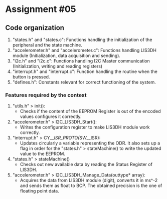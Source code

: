 # Assignment \#05

## Code organization
1. "states.h" and "states.c": Functions handling the initialization of the peripheral and the state machine.
1. "accelerometer.h" and "accelerometer.c": Functions handling LIS3DH module (Initialization, data acquisition and sending).
1. "i2c.h" and "i2c.c": Functions handling I2C Master communication (Initialization, writing and reading registers)
1. "interrupt.h" and  "interrupt.c": Function handling the routine when the button is pressed.
1. "defines.h": Constants relevant for correct functioning of the system.

### Features required by the context
1. "utils.h" > init(): 
    - Checks if the content of the EEPROM Register is out of the encoded values configures it correctly.
1. "accelerometer.h" > I2C\_LIS3DH\_Start():
    - Writes the configuration register to make LIS3DH module work correctly.
1. "interrupt.h" > CY_\__ISR\_PROTO(SW_\__ISR):
    - Updates circularly a variable representing the ODR. It also sets up a flag in order for the "states.h" > stateMachine() to write the updated value to the EEPROM.
1. "states.h" > stateMachine()
    - Checks out new available data by reading the Status Register of LIS3DH.
1. "accelerometer.h" > I2C\_LIS3DH\_Manage\_Data(outtype* array):
    - Acquires the data from LIS3DH module (digit), converts it in ms^-2 and sends them as float to BCP. The obtained precision is the one of floating point data.
